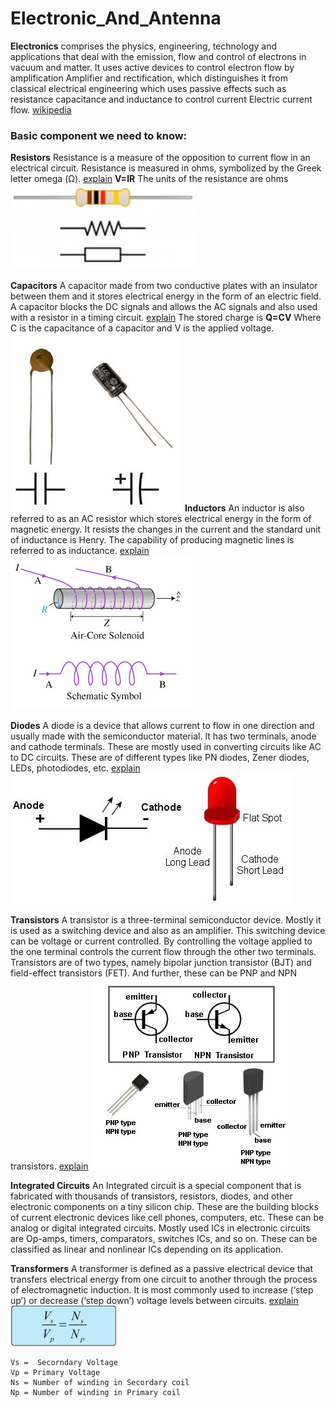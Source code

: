 # Electronic_And_Antenna

**Electronics** comprises the physics, engineering, technology and applications that deal with the emission, flow and control of electrons in vacuum  and matter. It uses active devices to control electron flow by amplification Amplifier and rectification, which distinguishes it from classical electrical engineering which uses passive effects such as resistance capacitance and inductance to control current Electric current flow. [wikipedia](https://en.wikipedia.org/wiki/Electronics)

### Basic component we need to know:
**Resistors** 
Resistance is a measure of the opposition to current flow in an electrical circuit.
Resistance is measured in ohms, symbolized by the Greek letter omega (Ω). [explain](https://www.youtube.com/watch?v=HsLLq6Rm5tU)
**V=IR**
The units of the resistance are ohms
![Resistor](/image/resistor.jpg)

**Capacitors** 
A capacitor made from two conductive plates with an insulator between them and it stores electrical energy in the form of an electric field. A capacitor blocks the DC signals and allows the AC signals and also used with a resistor in a timing circuit. [explain](https://www.youtube.com/watch?v=X4EUwTwZ110&t=91s)
The stored charge is **Q=CV**
Where
C is the capacitance of a capacitor and
V is the applied voltage.
![Capacitor](/image/capacitor.jpg)
**Inductors**
An inductor is also referred to as an AC resistor which stores electrical energy in the form of magnetic energy. It resists the changes in the current and the standard unit of inductance is Henry. The capability of producing magnetic lines is referred to as inductance. [explain](https://www.youtube.com/watch?v=KSylo01n5FY&t=437s)
![Inductor](/image/inductor.jpg)

**Diodes**
A diode is a device that allows current to flow in one direction and usually made with the semiconductor material. It has two terminals, anode and cathode terminals. These are mostly used in converting circuits like AC to DC circuits. These are of different types like PN diodes, Zener diodes, LEDs, photodiodes, etc. [explain](https://www.youtube.com/watch?v=Fwj_d3uO5g8)
![Diode](/image/diode.jpg)

**Transistors**
A transistor is a three-terminal semiconductor device. Mostly it is used as a switching device and also as an amplifier. This switching device can be voltage or current controlled. By controlling the voltage applied to the one terminal controls the current flow through the other two terminals. Transistors are of two types, namely bipolar junction transistor (BJT) and field-effect transistors (FET). And further, these can be PNP and NPN transistors. [explain](https://www.youtube.com/watch?v=J4oO7PT_nzQ&t=13s)
![Transistor](/image/transistor.jpg)

**Integrated Circuits**
An Integrated circuit is a special component that is fabricated with thousands of transistors, resistors, diodes, and other electronic components on a tiny silicon chip. These are the building blocks of current electronic devices like cell phones, computers, etc. These can be analog or digital integrated circuits. Mostly used ICs in electronic circuits are Op-amps, timers, comparators, switches ICs, and so on. These can be classified as linear and nonlinear ICs depending on its application.

**Transformers**
A transformer is defined as a passive electrical device that transfers electrical energy from one circuit to another through the process of electromagnetic induction. It is most commonly used to increase (‘step up’) or decrease (‘step down’) voltage levels between circuits. [explain](https://www.youtube.com/watch?v=Cx4_7lIjoBA)
![Transformer-Fomula](/image/transformer-fomula.png)

	Vs =  Secorndary Voltage
	Vp = Primary Voltage
	Ns = Number of winding in Secordary coil
	Np = Number of winding in Primary coil


